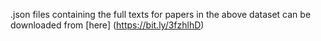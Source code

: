 .json files containing the full texts for papers in the above dataset can be downloaded from [here] (https://bit.ly/3fzhlhD)
